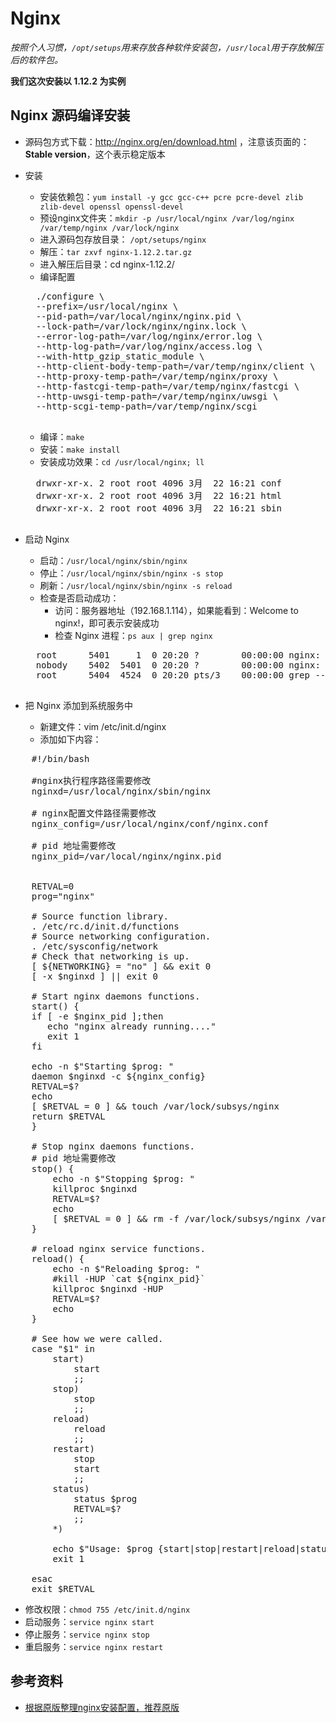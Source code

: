 # Nginx

*按照个人习惯，`/opt/setups`用来存放各种软件安装包，`/usr/local`用于存放解压后的软件包。*

**我们这次安装以 1.12.2 为实例**


## Nginx 源码编译安装

- 源码包方式下载：http://nginx.org/en/download.html ，注意该页面的：**Stable version**，这个表示稳定版本

- 安装
	- 安装依赖包：`yum install -y gcc gcc-c++ pcre pcre-devel zlib zlib-devel openssl openssl-devel`
	- 预设nginx文件夹：`mkdir -p /usr/local/nginx /var/log/nginx /var/temp/nginx /var/lock/nginx`
	- 进入源码包存放目录： `/opt/setups/nginx`
	- 解压：`tar zxvf nginx-1.12.2.tar.gz`
	- 进入解压后目录：cd nginx-1.12.2/
	- 编译配置
	<pre>
	./configure \
	--prefix=/usr/local/nginx \
	--pid-path=/var/local/nginx/nginx.pid \
	--lock-path=/var/lock/nginx/nginx.lock \
	--error-log-path=/var/log/nginx/error.log \
	--http-log-path=/var/log/nginx/access.log \
	--with-http_gzip_static_module \
	--http-client-body-temp-path=/var/temp/nginx/client \
	--http-proxy-temp-path=/var/temp/nginx/proxy \
	--http-fastcgi-temp-path=/var/temp/nginx/fastcgi \
	--http-uwsgi-temp-path=/var/temp/nginx/uwsgi \
	--http-scgi-temp-path=/var/temp/nginx/scgi
	</pre>
	- 编译：`make`
	- 安装：`make install`
	- 安装成功效果：`cd /usr/local/nginx; ll`
	<pre>
	drwxr-xr-x. 2 root root 4096 3月  22 16:21 conf
	drwxr-xr-x. 2 root root 4096 3月  22 16:21 html
	drwxr-xr-x. 2 root root 4096 3月  22 16:21 sbin
	</pre>

- 启动 Nginx

	- 启动：`/usr/local/nginx/sbin/nginx`
	- 停止：`/usr/local/nginx/sbin/nginx -s stop`
	- 刷新：`/usr/local/nginx/sbin/nginx -s reload`
	- 检查是否启动成功：
		- 访问：服务器地址（192.168.1.114），如果能看到：Welcome to nginx!，即可表示安装成功
		- 检查 Nginx 进程：`ps aux | grep nginx`
	<pre>
	root      5401     1  0 20:20 ?        00:00:00 nginx: master process /usr/local/nginx/sbin/nginx
	nobody    5402  5401  0 20:20 ?        00:00:00 nginx: worker process
	root      5404  4524  0 20:20 pts/3    00:00:00 grep --color=auto nginx
	</pre>

- 把 Nginx 添加到系统服务中
	- 新建文件：vim /etc/init.d/nginx
	- 添加如下内容：


<pre>
	#!/bin/bash

	#nginx执行程序路径需要修改
	nginxd=/usr/local/nginx/sbin/nginx
	
	# nginx配置文件路径需要修改
	nginx_config=/usr/local/nginx/conf/nginx.conf
	
	# pid 地址需要修改
	nginx_pid=/var/local/nginx/nginx.pid
	
	
	RETVAL=0
	prog="nginx"
	
	# Source function library.
	. /etc/rc.d/init.d/functions
	# Source networking configuration.
	. /etc/sysconfig/network
	# Check that networking is up.
	[ ${NETWORKING} = "no" ] && exit 0
	[ -x $nginxd ] || exit 0
	
	# Start nginx daemons functions.
	start() {
	if [ -e $nginx_pid ];then
	   echo "nginx already running...."
	   exit 1
	fi
	
	echo -n $"Starting $prog: "
	daemon $nginxd -c ${nginx_config}
	RETVAL=$?
	echo
	[ $RETVAL = 0 ] && touch /var/lock/subsys/nginx
	return $RETVAL
	}
	
	# Stop nginx daemons functions.
	# pid 地址需要修改
	stop() {
		echo -n $"Stopping $prog: "
		killproc $nginxd
		RETVAL=$?
		echo
		[ $RETVAL = 0 ] && rm -f /var/lock/subsys/nginx /var/local/nginx/nginx.pid
	}
	
	# reload nginx service functions.
	reload() {
		echo -n $"Reloading $prog: "
		#kill -HUP `cat ${nginx_pid}`
		killproc $nginxd -HUP
		RETVAL=$?
		echo
	}
	
	# See how we were called.
	case "$1" in
		start)
			start
			;;
		stop)
			stop
			;;
		reload)
			reload
			;;
		restart)
			stop
			start
			;;
		status)
			status $prog
			RETVAL=$?
			;;
		*)
	
		echo $"Usage: $prog {start|stop|restart|reload|status|help}"
		exit 1
	
	esac
	exit $RETVAL
</pre>

- 修改权限：`chmod 755 /etc/init.d/nginx`
- 启动服务：`service nginx start`
- 停止服务：`service nginx stop`
- 重启服务：`service nginx restart`

## 参考资料

- [根据原版整理nginx安装配置，推荐原版](https://github.com/pengcgithub/Linux-Tutorial/blob/master/Nginx-Install-And-Settings.md)